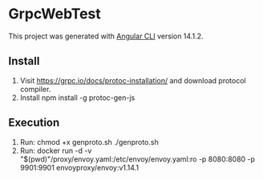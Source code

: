 # GrpcWebTest

This project was generated with [Angular CLI](https://github.com/angular/angular-cli) version 14.1.2.

## Install

1. Visit https://grpc.io/docs/protoc-installation/ and download protocol compiler.
2. Install npm install -g protoc-gen-js

## Execution
1. Run:
   chmod +x genproto.sh
   ./genproto.sh
2. Run: docker run -d -v "$(pwd)"/proxy/envoy.yaml:/etc/envoy/envoy.yaml:ro -p 8080:8080 -p 9901:9901 envoyproxy/envoy:v1.14.1
 
